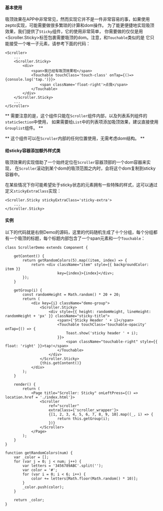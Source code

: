 #### 基本使用

吸顶效果在APP中非常常见，然而实现它并不是一件非常容易的事，如果使用zepto实现，可能需要做很多繁琐的计算和dom操作。
为了能更便捷地实现吸顶效果，我们提供了`Sticky`组件，它的使用非常简单，
你需要做的仅仅是用<Scroller.Sticky>标签包裹需要吸顶的dom。注意，和`Touchable`类似的是
它只能接受一个唯一子元素，请参考下面的代码：

```
<Scroller>
    ...
    <Scroller.Sticky>
        <div>
            <span>我已经有吸顶效果啦</span>
            <Touchable touchClass='touch-class' onTap={()=>{console.log('tap.')}}>
                <span className='float-right'>点我</span>
            </Touchable>
        </div>
    </Scroller.Sticky>
    ...
</Scroller>
```

** 需要注意的是，这个组件只能在`Scroller`组件内部，以及列表系列组件的`staticSection`中使用，
如果需要给`List`中的列表项添加吸顶效果，建议直接使用`Grouplist`组件。 **

** 这个组件可以在`Scroller`内部的任何位置使用，无需考虑dom结构。 **

#### 给sticky容器添加额外样式类

吸顶效果的实现借助了一个始终定位在`Scroller`容器顶部的一个dom容器来实现，
在`Scroller`滚动到某个dom的吸顶范围之内时，会将这个dom复制到sticky容器中。

在某些情况下你可能希望处于sticky状态的元素拥有一些特殊的样式，这可以通过
定义`stickyExtraClass`实现：

```
<Scroller.Sticky stickyExtraClass='sticky-extra'>
    ...
</Scroller.Sticky>
```

#### 实例

以下的代码就是右侧Demo的源码，这里的代码随机生成了十个分组，每个分组都有一个吸顶的标题，每个标题内部包含了一个span元素和一个`Touchable`：

```
class ScrollerDemo extends Component {

    getContent() {
        return getRandomColors(5).map((item, index) => {
            return <div className="item" style={{ backgroundColor: item }}
                        key={index}>{index}</div>;
        });
    }

    getGroup(i) {
        const randomHeight = Math.random() * 20 + 20;
        return (
            <div key={i} className="demo-group">
                <Scroller.Sticky>
                    <div style={{ height: randomHeight, lineHeight: randomHeight + 'px' }} className="sticky-title">
                        <span>{'Sticky Header ' + i}</span>
                        <Touchable touchClass='touchable-opacity' onTap={() => {
                            Toast.show('sticky header ' + i);
                        }}>
                            <span className="touchable-right" style={{ float: 'right' }}>tap!</span>
                        </Touchable>
                    </div>
                </Scroller.Sticky>
                {this.getContent()}
            </div>
        );
    }

    render() {
        return (
            <Page title="Scroller: Sticky" onLeftPress={() => location.href = './index.html'}>
                <Scroller
                    ref="scroller"
                    extraClass={'scroller_wrapper'}>
                    {[1, 2, 3, 4, 5, 6, 7, 8, 9, 10].map((_, i) => {
                        return this.getGroup(i);
                    })}
                </Scroller>
            </Page>
        );
    }
}

function getRandomColors(num) {
    var _color = [];
    for (var j = 0; j < num; j++) {
        var letters = '3456789ABC'.split('');
        var color = '#';
        for (var i = 0; i < 6; i++) {
            color += letters[Math.floor(Math.random() * 10)];
        }
        _color.push(color);
    }

    return _color;
}
```

